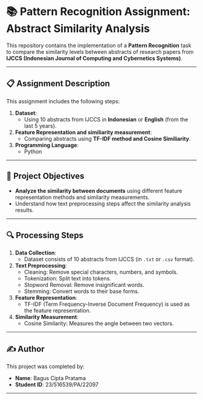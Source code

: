 # 📚 **Pattern Recognition Assignment: Abstract Similarity Analysis**

This repository contains the implementation of a **Pattern Recognition** task to compare the similarity levels between abstracts of research papers from **IJCCS (Indonesian Journal of Computing and Cybernetics Systems)**.

---

## 📋 **Assignment Description**
This assignment includes the following steps:
1. **Dataset**:
   - Using 10 abstracts from IJCCS in **Indonesian** or **English** (from the last 5 years).
2. **Feature Representation and similiarity measurement**:
   - Comparing abstracts using **TF-IDF method and Cosine Similiarity**.
3. **Programming Language**:
   - Python 

---

## 🚀 **Project Objectives**
- **Analyze the similarity between documents** using different feature representation methods and similarity measurements.
- Understand how text preprocessing steps affect the similarity analysis results.

---

## 🔍 **Processing Steps**
1. **Data Collection**:
   - Dataset consists of 10 abstracts from IJCCS (in `.txt` or `.csv` format).
2. **Text Preprocessing**:
   - Cleaning: Remove special characters, numbers, and symbols.
   - Tokenization: Split text into tokens.
   - Stopword Removal: Remove insignificant words.
   - Stemming: Convert words to their base forms.
3. **Feature Representation**:
   - TF-IDF (Term Frequency-Inverse Document Frequency) is used as the feature representation.
4. **Similarity Measurement**:
   - Cosine Similarity: Measures the angle between two vectors.

---

## ✍️ **Author**
This project was completed by:
- **Name**: Bagus Cipta Pratama  
- **Student ID**: 23/516539/PA/22097  

---

